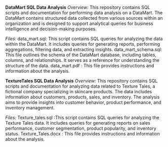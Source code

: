  **DataMart SQL Data Analysis**
 *Overview:*
 This repository contains SQL scripts and documentation for performing data analysis on a DataMart. 
 The DataMart contains structured data collected from various sources within an organization and is designed to support analytical queries for business intelligence and decision-making purposes.

*Files:*
data_mart.sql: This script contains SQL queries for analyzing the data within the DataMart. It includes queries for generating reports, performing aggregations, filtering data, and extracting insights.
data_mart_schema.sql: This file outlines the schema of the DataMart database, including tables, columns, and relationships. It serves as a reference for understanding the structure of the data.
data_mart.pdf : This file provides instructions and information about the analysis.


**TextureTales SQL Data Analysis**
*Overview:*
This repository contains SQL scripts and documentation for analyzing data related to Texture Tales, a fictional company specializing in skincare products. The data includes information about customers, products, sales, and inventory. 
The analysis aims to provide insights into customer behavior, product performance, and inventory management.

*Files:*
Texture_tales.sql :This script contains SQL queries for analyzing the Texture Tales data. 
It includes queries for generating reports on sales performance, customer segmentation, product popularity, and inventory status.
Texture_Tales.docx : This file provides instructions and information about the analysis.
